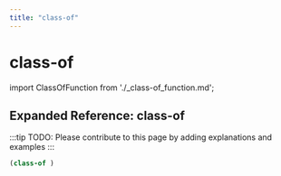```yaml
---
title: "class-of"
---
```


# class-of

import ClassOfFunction from './_class-of_function.md';

<ClassOfFunction />

## Expanded Reference: class-of

:::tip
TODO: Please contribute to this page by adding explanations and examples
:::

```lisp
(class-of )
```
